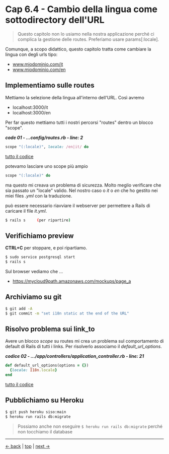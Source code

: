 # <a name="top"></a> Cap 6.4 - Cambio della lingua come sottodirectory dell'URL

> Questo capitolo non lo usiamo nella nostra applicazione perché ci complica la gestione delle routes. 
> Preferiamo usare params[:locale]. 

Comunque, a scopo didattico, questo capitolo tratta come cambiare la lingua con degli urls tipo:

- www.miodominio.com/it
- www.miodominio.com/en



## Implementiamo sulle routes

Mettiamo la selezione della lingua all'interno dell'URL. Così avremo

- localhost:3000/it
- localhost:3000/en

Per far questo mettiamo tutti i nostri percorsi "routes" dentro un blocco "scope".

***code 01 - ...config/routes.rb - line: 2***

```ruby
scope "(:locale)", locale: /en|it/ do
```

[tutto il codice](https://github.com/flaviobordonidev/leanpubabrandnewcms/blob/master/01-base/06-mockups_i18n/04_01-config-routes.rb)

potevamo lasciare uno scope più ampio 

```ruby
scope "(:locale)" do
```

ma questo mi creava un problema di sicurezza. Molto meglio verificare che sia passato un "locale" valido. 
Nel nostro caso o *it* o *en* che ho gestito nei miei files *.yml* con la traduzione.

può essere necessario riavviare il webserver per permettere a Rails di caricare il file *it.yml*.

```bash
$ rails s     (per ripartire)
```



## Verifichiamo preview

**CTRL+C** per stoppare, e poi ripartiamo.

```bash
$ sudo service postgresql start
$ rails s
```

Sul browser vediamo che ...

- https://mycloud9path.amazonaws.com/mockups/page_a



## Archiviamo su git

```bash
$ git add -A
$ git commit -m "set i18n static at the end of the URL"
```



## Risolvo problema sui link_to

Avere un blocco *scope* su routes mi crea un problema sul comportamento di default di Rails di tutti i links. 
Per risolverlo associamo il *default_url_options*.

***codice 02 - .../app/controllers/application_controller.rb - line: 21*** 

```ruby
def default_url_options(options = {})
  {locale: I18n.locale}
end
```

[tutto il codice](https://github.com/flaviobordonidev/leanpubabrandnewcms/blob/master/01-base/06-mockups_i18n/04_01-config-routes.rb)



## Pubblichiamo su Heroku

```bash
$ git push heroku siso:main
$ heroku run rails db:migrate
```

> Possiamo anche non eseguire `$ heroku run rails db:migrate` perché non tocchiamo il database



---

[<- back](https://github.com/flaviobordonidev/leanpubabrandnewcms/blob/master/01-base/06-mockups_i18n/03-change_language_by_url_browser-it.md)
 | [top](#top) |
[next ->](https://github.com/flaviobordonidev/leanpubabrandnewcms/blob/master/01-base/07-authentication/01-devise_story-it.md)
